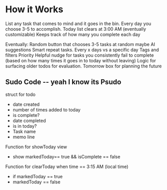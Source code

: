 #  How it Works

List any task that comes to mind and it goes in the bin.
Every day you choose 3-5 to accomplish. 
Today list clears at 3:00 AM (eventually customizable) 
Keeps track of how many you complete each day

Eventually:
Random button that chooses 3-5 tasks at random
maybe AI suggestions
Smart repeat tasks. Every x days vs a specific day
Tags and filters
Priority
Helpful nudge for tasks you consistently fail to complete (based on how many times it goes in to today without leaving)
Logic for surfacing older todos for evaluation.
Tomorrow box for planning the future

## Sudo Code -- yeah I know its Psudo 

struct for todo 
- date created 
- number of times added to today
- is complete?
- date completed
- is in today?
- Task name
- memo line

Function for showToday view
- show markedToday== true && isComplete == false

Function for clearToday
when time == 3:15 AM (local time)
 - if markedToday == true 
 - markedToday == false

